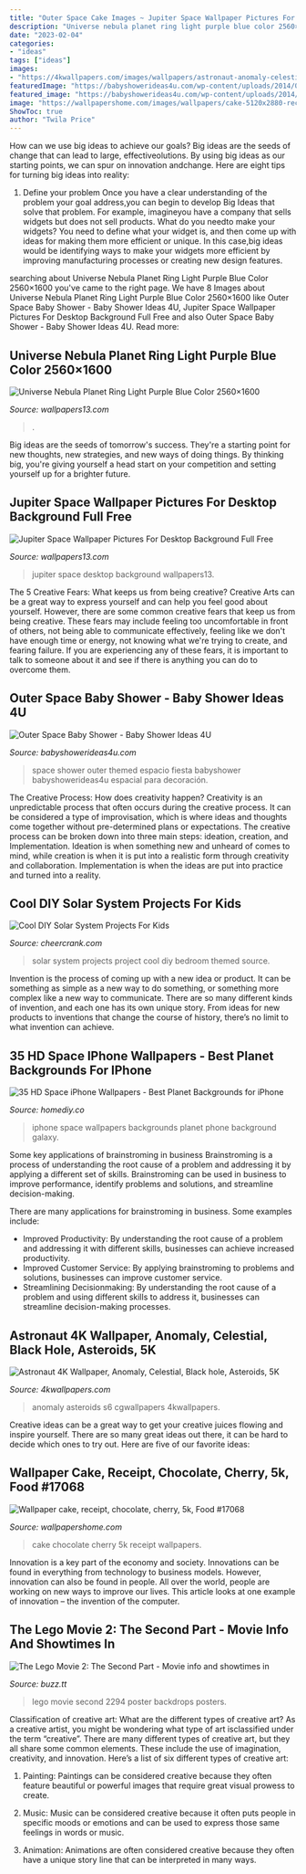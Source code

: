 ```yaml
---
title: "Outer Space Cake Images ~ Jupiter Space Wallpaper Pictures For Desktop Background Full Free"
description: "Universe nebula planet ring light purple blue color 2560×1600"
date: "2023-02-04"
categories:
- "ideas"
tags: ["ideas"]
images:
- "https://4kwallpapers.com/images/wallpapers/astronaut-anomaly-celestial-black-hole-asteroids-5k-1242x2208-3436.jpg"
featuredImage: "https://babyshowerideas4u.com/wp-content/uploads/2014/07/outer-space-baby-shower-space-themed-decoration-ideas.jpg"
featured_image: "https://babyshowerideas4u.com/wp-content/uploads/2014/07/outer-space-baby-shower-space-themed-decoration-ideas.jpg"
image: "https://wallpapershome.com/images/wallpapers/cake-5120x2880-receipt-chocolate-cherry-5k-17068.jpg"
ShowToc: true
author: "Twila Price"
---
```



How can we use big ideas to achieve our goals?
Big ideas are the seeds of change that can lead to large, effectiveolutions. By using big ideas as our starting points, we can spur on innovation andchange. Here are eight tips for turning big ideas into reality:
1. Define your problem
Once you have a clear understanding of the problem your goal address,you can begin to develop Big Ideas that solve that problem. For example, imagineyou have a company that sells widgets but does not sell products. What do you needto make your widgets? You need to define what your widget is, and then come up with ideas for making them more efficient or unique. In this case,big ideas would be identifying ways to make your widgets more efficient by improving manufacturing processes or creating new design features.


	

		
searching about Universe Nebula Planet Ring Light Purple Blue Color 2560×1600 you've came to the right page. We have 8 Images about Universe Nebula Planet Ring Light Purple Blue Color 2560×1600 like Outer Space Baby Shower - Baby Shower Ideas 4U, Jupiter Space Wallpaper Pictures For Desktop Background Full Free and also Outer Space Baby Shower - Baby Shower Ideas 4U. Read more:
		
    
## Universe Nebula Planet Ring Light Purple Blue Color 2560×1600

<img loading=lazy src="http://www.wallpapers13.com/wp-content/uploads/2015/12/Universe-Nebula-Planet-Ring-Light-Purple-Blue-Color-2560×1600-1920x1440.jpg" onerror="this.onerror=null;this.src='https://tse3.mm.bing.net/th?id=OIP.TGONNyTjG3eucasV824EzgHaFj&amp;pid=15.1';" alt="Universe Nebula Planet Ring Light Purple Blue Color 2560×1600">

_Source: wallpapers13.com_

>. 

	

Big ideas are the seeds of tomorrow's success. They're a starting point for new thoughts, new strategies, and new ways of doing things. By thinking big, you're giving yourself a head start on your competition and setting yourself up for a brighter future.

    
## Jupiter Space Wallpaper Pictures For Desktop Background Full Free

<img loading=lazy src="https://www.wallpapers13.com/wp-content/uploads/2015/12/Jupiter-space-wallpaper-pictures-for-desktop-background-full-free-1280x960.jpg" onerror="this.onerror=null;this.src='https://tse4.mm.bing.net/th?id=OIP.jtjFSmFnN1Gcz1jJWZaa5wHaFj&amp;pid=15.1';" alt="Jupiter Space Wallpaper Pictures For Desktop Background Full Free">

_Source: wallpapers13.com_

>jupiter space desktop background wallpapers13. 

	

The 5 Creative Fears: What keeps us from being creative?
Creative Arts can be a great way to express yourself and can help you feel good about yourself. However, there are some common creative fears that keep us from being creative. These fears may include feeling too uncomfortable in front of others, not being able to communicate effectively, feeling like we don't have enough time or energy, not knowing what we're trying to create, and fearing failure. If you are experiencing any of these fears, it is important to talk to someone about it and see if there is anything you can do to overcome them.

    
## Outer Space Baby Shower - Baby Shower Ideas 4U

<img loading=lazy src="https://babyshowerideas4u.com/wp-content/uploads/2014/07/outer-space-baby-shower-space-themed-decoration-ideas.jpg" onerror="this.onerror=null;this.src='https://tse2.mm.bing.net/th?id=OIP.96oxM6UjNegb-MexSGj3RwHaNq&amp;pid=15.1';" alt="Outer Space Baby Shower - Baby Shower Ideas 4U">

_Source: babyshowerideas4u.com_

>space shower outer themed espacio fiesta babyshower babyshowerideas4u espacial para decoración. 

	

The Creative Process: How does creativity happen?
Creativity is an unpredictable process that often occurs during the creative process. It can be considered a type of improvisation, which is where ideas and thoughts come together without pre-determined plans or expectations. The creative process can be broken down into three main steps: ideation, creation, and Implementation. Ideation is when something new and unheard of comes to mind, while creation is when it is put into a realistic form through creativity and collaboration. Implementation is when the ideas are put into practice and turned into a reality.

    
## Cool DIY Solar System Projects For Kids

<img loading=lazy src="http://www.cheercrank.com/wp-content/uploads/2016/11/10-solar-system-project-ideas.jpg" onerror="this.onerror=null;this.src='https://tse2.mm.bing.net/th?id=OIP.dh8FpBNGvjL9Ijg44m_U9wHaLH&amp;pid=15.1';" alt="Cool DIY Solar System Projects For Kids">

_Source: cheercrank.com_

>solar system projects project cool diy bedroom themed source. 

	

Invention is the process of coming up with a new idea or product. It can be something as simple as a new way to do something, or something more complex like a new way to communicate. There are so many different kinds of invention, and each one has its own unique story. From ideas for new products to inventions that change the course of history, there’s no limit to what invention can achieve.

    
## 35 HD Space IPhone Wallpapers - Best Planet Backgrounds For IPhone

<img loading=lazy src="https://homediy.co/wp-content/uploads/2018/11/ac1a51710050f2aebf378f92ec302ea4.jpg" onerror="this.onerror=null;this.src='https://tse4.mm.bing.net/th?id=OIP.nov-DMcZwlmesxuyKMd62QHaNK&amp;pid=15.1';" alt="35 HD Space iPhone Wallpapers - Best Planet Backgrounds for iPhone">

_Source: homediy.co_

>iphone space wallpapers backgrounds planet phone background galaxy. 

	

Some key applications of brainstroming in business
Brainstroming is a process of understanding the root cause of a problem and addressing it by applying a different set of skills. Brainstroming can be used in business to improve performance, identify problems and solutions, and streamline decision-making.

There are many applications for brainstroming in business. Some examples include: 

- Improved Productivity: By understanding the root cause of a problem and addressing it with different skills, businesses can achieve increased productivity.
- Improved Customer Service: By applying brainstroming to problems and solutions, businesses can improve customer service.
- Streamlining Decisionmaking: By understanding the root cause of a problem and using different skills to address it, businesses can streamline decision-making processes.

    
## Astronaut 4K Wallpaper, Anomaly, Celestial, Black Hole, Asteroids, 5K

<img loading=lazy src="https://4kwallpapers.com/images/wallpapers/astronaut-anomaly-celestial-black-hole-asteroids-5k-1242x2208-3436.jpg" onerror="this.onerror=null;this.src='https://tse2.mm.bing.net/th?id=OIP.9_m8DERuSg6bczdPxFMqtwHaNK&amp;pid=15.1';" alt="Astronaut 4K Wallpaper, Anomaly, Celestial, Black hole, Asteroids, 5K">

_Source: 4kwallpapers.com_

>anomaly asteroids s6 cgwallpapers 4kwallpapers. 

	

Creative ideas can be a great way to get your creative juices flowing and inspire yourself. There are so many great ideas out there, it can be hard to decide which ones to try out. Here are five of our favorite ideas: 

    
## Wallpaper Cake, Receipt, Chocolate, Cherry, 5k, Food #17068

<img loading=lazy src="https://wallpapershome.com/images/wallpapers/cake-5120x2880-receipt-chocolate-cherry-5k-17068.jpg" onerror="this.onerror=null;this.src='https://tse3.mm.bing.net/th?id=OIP.QSbDWBBlWDDrKn23-u41PgHaEK&amp;pid=15.1';" alt="Wallpaper cake, receipt, chocolate, cherry, 5k, Food #17068">

_Source: wallpapershome.com_

>cake chocolate cherry 5k receipt wallpapers. 

	

Innovation is a key part of the economy and society. Innovations can be found in everything from technology to business models. However, innovation can also be found in people. All over the world, people are working on new ways to improve our lives. This article looks at one example of innovation – the invention of the computer.

    
## The Lego Movie 2: The Second Part - Movie Info And Showtimes In

<img loading=lazy src="https://buzz.tt/media/posters/2294/posters_2_1500.jpg" onerror="this.onerror=null;this.src='https://tse1.mm.bing.net/th?id=OIP.28E3ZIjJzJU9UU7Tb8EVXAHaLH&amp;pid=15.1';" alt="The Lego Movie 2: The Second Part - Movie info and showtimes in">

_Source: buzz.tt_

>lego movie second 2294 poster backdrops posters. 

	

Classification of creative art: What are the different types of creative art?
As a creative artist, you might be wondering what type of art isclassified under the term “creative”. There are many different types of creative art, but they all share some common elements. These include the use of imagination, creativity, and innovation. Here’s a list of six different types of creative art:
1. Painting: Paintings can be considered creative because they often feature beautiful or powerful images that require great visual prowess to create.

2. Music: Music can be considered creative because it often puts people in specific moods or emotions and can be used to express those same feelings in words or music.

3. Animation: Animations are often considered creative because they often have a unique story line that can be interpreted in many ways.


